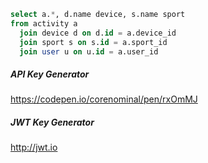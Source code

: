 ```sql
select a.*, d.name device, s.name sport 
from activity a 
  join device d on d.id = a.device_id 
  join sport s on s.id = a.sport_id 
  join user u on u.id = a.user_id
```

##### API Key Generator
https://codepen.io/corenominal/pen/rxOmMJ

##### JWT Key Generator
http://jwt.io

